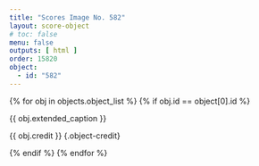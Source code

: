 ```yaml
---
title: "Scores Image No. 582"
layout: score-object
# toc: false
menu: false
outputs: [ html ]
order: 15820
object:
  - id: "582"
---
```


{% for obj in objects.object_list %}
{% if obj.id == object[0].id %}

{{ obj.extended_caption }}

{{ obj.credit }} {.object-credit}

{% endif %}
{% endfor %}
